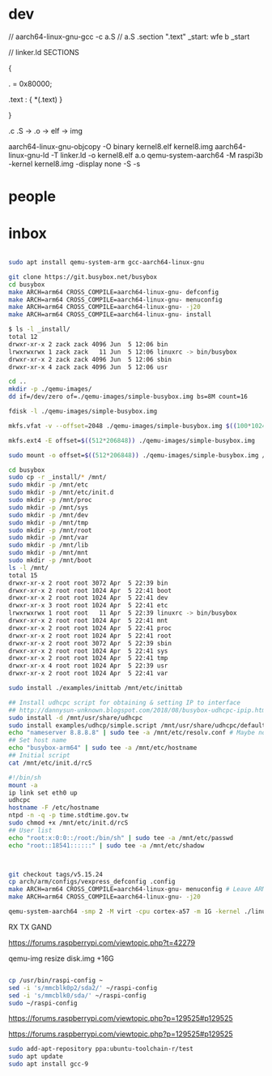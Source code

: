 
# dev

// aarch64-linux-gnu-gcc -c a.S
// a.S
.section ".text"
_start:
  wfe
  b _start

// linker.ld
SECTIONS

{

  . = 0x80000;

  .text : { *(.text) }

}

.c .S -> .o -> elf -> img

aarch64-linux-gnu-objcopy -O binary kernel8.elf kernel8.img
aarch64-linux-gnu-ld -T linker.ld -o kernel8.elf a.o
qemu-system-aarch64 -M raspi3b -kernel kernel8.img -display none -S -s

# people




# inbox

```bash

sudo apt install qemu-system-arm gcc-aarch64-linux-gnu

git clone https://git.busybox.net/busybox
cd busybox
make ARCH=arm64 CROSS_COMPILE=aarch64-linux-gnu- defconfig
make ARCH=arm64 CROSS_COMPILE=aarch64-linux-gnu- menuconfig
make ARCH=arm64 CROSS_COMPILE=aarch64-linux-gnu- -j20
make ARCH=arm64 CROSS_COMPILE=aarch64-linux-gnu- install

$ ls -l _install/
total 12
drwxr-xr-x 2 zack zack 4096 Jun  5 12:06 bin
lrwxrwxrwx 1 zack zack   11 Jun  5 12:06 linuxrc -> bin/busybox
drwxr-xr-x 2 zack zack 4096 Jun  5 12:06 sbin
drwxr-xr-x 4 zack zack 4096 Jun  5 12:06 usr

cd ..
mkdir -p ./qemu-images/
dd if=/dev/zero of=./qemu-images/simple-busybox.img bs=8M count=16

fdisk -l ./qemu-images/simple-busybox.img 

mkfs.vfat -v --offset=2048 ./qemu-images/simple-busybox.img $((100*1024*1024/1024))

mkfs.ext4 -E offset=$((512*206848)) ./qemu-images/simple-busybox.img

sudo mount -o offset=$((512*206848)) ./qemu-images/simple-busybox.img /mnt/

cd busybox
sudo cp -r _install/* /mnt/
sudo mkdir -p /mnt/etc
sudo mkdir -p /mnt/etc/init.d
sudo mkdir -p /mnt/proc
sudo mkdir -p /mnt/sys
sudo mkdir -p /mnt/dev
sudo mkdir -p /mnt/tmp
sudo mkdir -p /mnt/root
sudo mkdir -p /mnt/var
sudo mkdir -p /mnt/lib
sudo mkdir -p /mnt/mnt
sudo mkdir -p /mnt/boot
ls -l /mnt/
total 15
drwxr-xr-x 2 root root 3072 Apr  5 22:39 bin
drwxr-xr-x 2 root root 1024 Apr  5 22:41 boot
drwxr-xr-x 2 root root 1024 Apr  5 22:41 dev
drwxr-xr-x 3 root root 1024 Apr  5 22:41 etc
lrwxrwxrwx 1 root root   11 Apr  5 22:39 linuxrc -> bin/busybox
drwxr-xr-x 2 root root 1024 Apr  5 22:41 mnt
drwxr-xr-x 2 root root 1024 Apr  5 22:41 proc
drwxr-xr-x 2 root root 1024 Apr  5 22:41 root
drwxr-xr-x 2 root root 3072 Apr  5 22:39 sbin
drwxr-xr-x 2 root root 1024 Apr  5 22:41 sys
drwxr-xr-x 2 root root 1024 Apr  5 22:41 tmp
drwxr-xr-x 4 root root 1024 Apr  5 22:39 usr
drwxr-xr-x 2 root root 1024 Apr  5 22:41 var

sudo install ./examples/inittab /mnt/etc/inittab

## Install udhcpc script for obtaining & setting IP to interface
## http://dannysun-unknown.blogspot.com/2018/08/busybox-udhcpc-ipip.html
sudo install -d /mnt/usr/share/udhcpc
sudo install examples/udhcp/simple.script /mnt/usr/share/udhcpc/default.script
echo "nameserver 8.8.8.8" | sudo tee -a /mnt/etc/resolv.conf # Maybe not
## Set host name
echo "busybox-arm64" | sudo tee -a /mnt/etc/hostname
## Initial script
cat /mnt/etc/init.d/rcS

#!/bin/sh
mount -a
ip link set eth0 up
udhcpc
hostname -F /etc/hostname
ntpd -n -q -p time.stdtime.gov.tw
sudo chmod +x /mnt/etc/init.d/rcS
## User list
echo "root:x:0:0::/root:/bin/sh" | sudo tee -a /mnt/etc/passwd
echo "root::18541::::::" | sudo tee -a /mnt/etc/shadow



git checkout tags/v5.15.24
cp arch/arm/configs/vexpress_defconfig .config
make ARCH=arm64 CROSS_COMPILE=aarch64-linux-gnu- menuconfig # Leave ARMv8 software model (Versatile Express) only
make ARCH=arm64 CROSS_COMPILE=aarch64-linux-gnu- -j20

qemu-system-aarch64 -smp 2 -M virt -cpu cortex-a57 -m 1G -kernel ./linux/arch/arm64/boot/Image --append "console=ttyAMA0 root=/dev/vda2 rw rootfstype=ext4" -hda ./qemu-images/simple-busybox.img -nographic 

```
RX TX GAND

https://forums.raspberrypi.com/viewtopic.php?t=42279

qemu-img resize disk.img +16G

```bash

cp /usr/bin/raspi-config ~
sed -i 's/mmcblk0p2/sda2/' ~/raspi-config                                                                              
sed -i 's/mmcblk0/sda/' ~/raspi-config
sudo ~/raspi-config

```

https://forums.raspberrypi.com/viewtopic.php?p=129525#p129525

https://forums.raspberrypi.com/viewtopic.php?p=129525#p129525




```bash
sudo add-apt-repository ppa:ubuntu-toolchain-r/test
sudo apt update
sudo apt install gcc-9
```